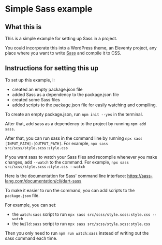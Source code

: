 # Simple Sass example

## What this is

This is a simple example for setting up Sass in a project.

You could incorporate this into a WordPress theme, an Eleventy project, any place where you want to write [Sass](https://sass-lang.com/) and compile it to CSS.

## Instructions for setting this up

To set up this example, I:
- created an empty package.json file
- added Sass as a dependency to the package.json file
- created some Sass files
- added scripts to the package.json file for easily watching and compiling.

To create an empty package.json, run `npm init --yes` in the terminal.

After that, add sass as a dependency to the project by running `npm add sass`.

After that, you can run sass in the command line by running `npx sass [INPUT_PATH]:[OUTPUT_PATH]`. For example, `npx sass src/scss/style.scss:style.css`

If you want sass to watch your Sass files and recompile whenever you make changes, add `--watch` to the command. For example, `npx sass src/scss/style.scss:style.css --watch`

Here is the documentation for Sass' command line interface:
https://sass-lang.com/documentation/cli/dart-sass

To make it easier to run the command, you can add scripts to the `package.json` file.

For example, you can set:

- the `watch:sass` script to run `npx sass src/scss/style.scss:style.css --watch` 
- the `build:sass` script to run `npx sass src/scss/style.scss:style.css`

Then you only need to run `npm run watch:sass` instead of writing out the sass command each time.